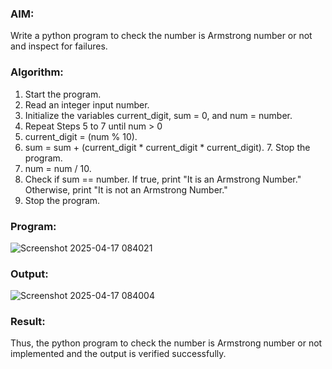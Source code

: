### AIM: 
Write a python program to check the number is Armstrong number or not and inspect for failures.

### Algorithm:

1.  Start the program.
2.	Read an integer input number.
3.	Initialize the variables current_digit, sum = 0, and num = number.
4.	Repeat Steps 5 to 7 until num > 0
5.	current_digit = (num % 10).
6.	sum = sum + (current_digit * current_digit * current_digit). 7. Stop the program.
7.	num = num / 10.
8.	Check if sum == number. If true, print "It is an Armstrong Number." Otherwise, print "It is not an Armstrong Number."
9.	Stop the program.

### Program:

![Screenshot 2025-04-17 084021](https://github.com/user-attachments/assets/175fa329-d11f-4e54-829d-d0b64062e194)












### Output:
![Screenshot 2025-04-17 084004](https://github.com/user-attachments/assets/32a20a92-d001-400f-81d1-98e2aac23deb)



### Result:
Thus, the python program to check the number is Armstrong number or not implemented and the output is verified successfully.

